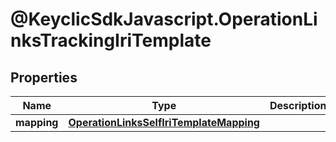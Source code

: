 # @KeyclicSdkJavascript.OperationLinksTrackingIriTemplate

## Properties
Name | Type | Description | Notes
------------ | ------------- | ------------- | -------------
**mapping** | [**OperationLinksSelfIriTemplateMapping**](OperationLinksSelfIriTemplateMapping.md) |  | [optional] 


